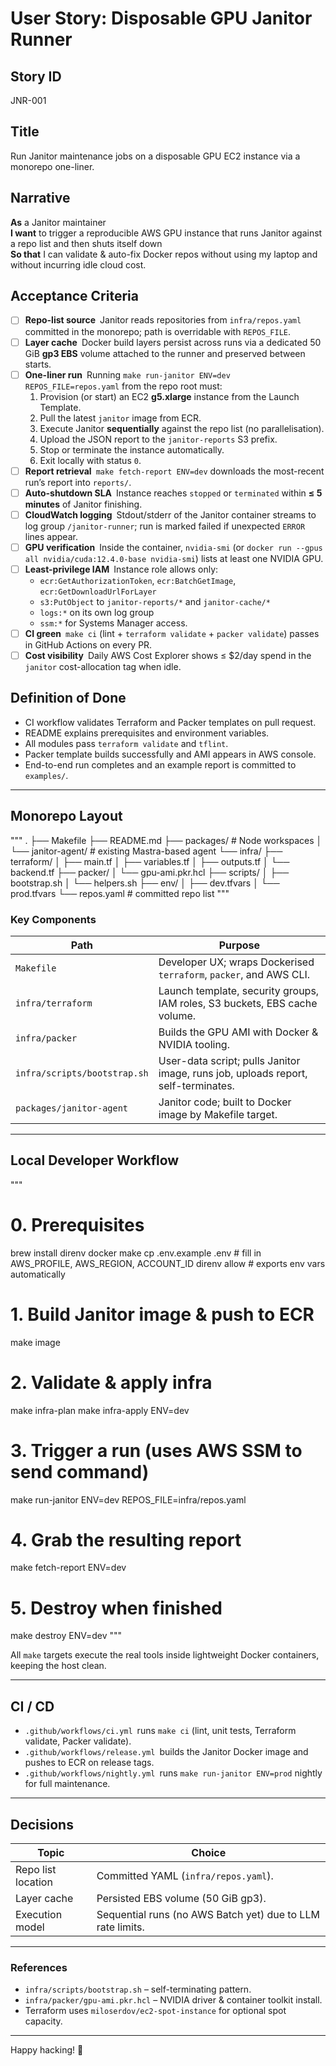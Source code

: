 # User Story: Disposable GPU Janitor Runner

## Story ID

JNR-001

## Title

Run Janitor maintenance jobs on a disposable GPU EC2 instance via a monorepo one-liner.

## Narrative

**As** a Janitor maintainer  
**I want** to trigger a reproducible AWS GPU instance that runs Janitor against a repo list and then
shuts itself down  
**So that** I can validate & auto-fix Docker repos without using my laptop and without incurring
idle cloud cost.

## Acceptance Criteria

- [ ] **Repo-list source** Janitor reads repositories from `infra/repos.yaml` committed in the
      monorepo; path is overridable with `REPOS_FILE`.
- [ ] **Layer cache** Docker build layers persist across runs via a dedicated 50 GiB **gp3 EBS**
      volume attached to the runner and preserved between starts.
- [ ] **One-liner run** Running `make run-janitor ENV=dev REPOS_FILE=repos.yaml` from the repo root
      must:
    1. Provision (or start) an EC2 **g5.xlarge** instance from the Launch Template.
    2. Pull the latest `janitor` image from ECR.
    3. Execute Janitor **sequentially** against the repo list (no parallelisation).
    4. Upload the JSON report to the `janitor-reports` S3 prefix.
    5. Stop or terminate the instance automatically.
    6. Exit locally with status `0`.
- [ ] **Report retrieval** `make fetch-report ENV=dev` downloads the most-recent run’s report into
      `reports/`.
- [ ] **Auto-shutdown SLA** Instance reaches `stopped` or `terminated` within **≤ 5 minutes** of
      Janitor finishing.
- [ ] **CloudWatch logging** Stdout/stderr of the Janitor container streams to log group
      `/janitor-runner`; run is marked failed if unexpected `ERROR` lines appear.
- [ ] **GPU verification** Inside the container, `nvidia-smi` (or
      `docker run --gpus all nvidia/cuda:12.4.0-base nvidia-smi`) lists at least one NVIDIA GPU.
- [ ] **Least-privilege IAM** Instance role allows only:
    - `ecr:GetAuthorizationToken`, `ecr:BatchGetImage`, `ecr:GetDownloadUrlForLayer`
    - `s3:PutObject` to `janitor-reports/*` and `janitor-cache/*`
    - `logs:*` on its own log group
    - `ssm:*` for Systems Manager access.
- [ ] **CI green** `make ci` (lint + `terraform validate` + `packer validate`) passes in GitHub
      Actions on every PR.
- [ ] **Cost visibility** Daily AWS Cost Explorer shows ≤ $2/day spend in the `janitor`
      cost-allocation tag when idle.

## Definition of Done

- CI workflow validates Terraform and Packer templates on pull request.
- README explains prerequisites and environment variables.
- All modules pass `terraform validate` and `tflint`.
- Packer template builds successfully and AMI appears in AWS console.
- End-to-end run completes and an example report is committed to `examples/`.

---

## Monorepo Layout

""" . ├── Makefile ├── README.md ├── packages/ # Node workspaces │ └── janitor-agent/ # existing
Mastra-based agent └── infra/ ├── terraform/ │ ├── main.tf │ ├── variables.tf │ ├── outputs.tf │ └──
backend.tf ├── packer/ │ └── gpu-ami.pkr.hcl ├── scripts/ │ ├── bootstrap.sh │ └── helpers.sh ├──
env/ │ ├── dev.tfvars │ └── prod.tfvars └── repos.yaml # committed repo list """

### Key Components

| Path                         | Purpose                                                                           |
| ---------------------------- | --------------------------------------------------------------------------------- |
| `Makefile`                   | Developer UX; wraps Dockerised `terraform`, `packer`, and AWS CLI.                |
| `infra/terraform`            | Launch template, security groups, IAM roles, S3 buckets, EBS cache volume.        |
| `infra/packer`               | Builds the GPU AMI with Docker & NVIDIA tooling.                                  |
| `infra/scripts/bootstrap.sh` | User-data script; pulls Janitor image, runs job, uploads report, self-terminates. |
| `packages/janitor-agent`     | Janitor code; built to Docker image by Makefile target.                           |

---

## Local Developer Workflow

"""

# 0. Prerequisites

brew install direnv docker make cp .env.example .env # fill in AWS_PROFILE, AWS_REGION, ACCOUNT_ID
direnv allow # exports env vars automatically

# 1. Build Janitor image & push to ECR

make image

# 2. Validate & apply infra

make infra-plan make infra-apply ENV=dev

# 3. Trigger a run (uses AWS SSM to send command)

make run-janitor ENV=dev REPOS_FILE=infra/repos.yaml

# 4. Grab the resulting report

make fetch-report ENV=dev

# 5. Destroy when finished

make destroy ENV=dev """

All `make` targets execute the real tools inside lightweight Docker containers, keeping the host
clean.

---

## CI / CD

- `.github/workflows/ci.yml` runs `make ci` (lint, unit tests, Terraform validate, Packer validate).
- `.github/workflows/release.yml` builds the Janitor Docker image and pushes to ECR on release tags.
- `.github/workflows/nightly.yml` runs `make run-janitor ENV=prod` nightly for full maintenance.

---

## Decisions

| Topic              | Choice                                                     |
| ------------------ | ---------------------------------------------------------- |
| Repo list location | Committed YAML (`infra/repos.yaml`).                       |
| Layer cache        | Persisted EBS volume (50 GiB gp3).                         |
| Execution model    | Sequential runs (no AWS Batch yet) due to LLM rate limits. |

---

### References

- `infra/scripts/bootstrap.sh` – self-terminating pattern.
- `infra/packer/gpu-ami.pkr.hcl` – NVIDIA driver & container toolkit install.
- Terraform uses `miloserdov/ec2-spot-instance` for optional spot capacity.

---

Happy hacking! 🚀
